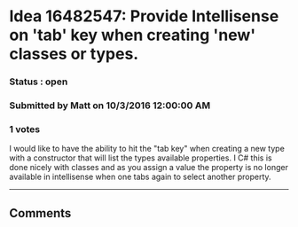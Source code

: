 # Idea 16482547: Provide Intellisense on 'tab' key when creating 'new' classes or types. #

### Status : open

### Submitted by Matt on 10/3/2016 12:00:00 AM

### 1 votes

I would like to have the ability to hit the "tab key" when creating a new type with a constructor that will list the types available properties.
I C# this is done nicely with classes and as you assign a value the property is no longer available in intellisense when one tabs again to select another property.


------------------------
## Comments

